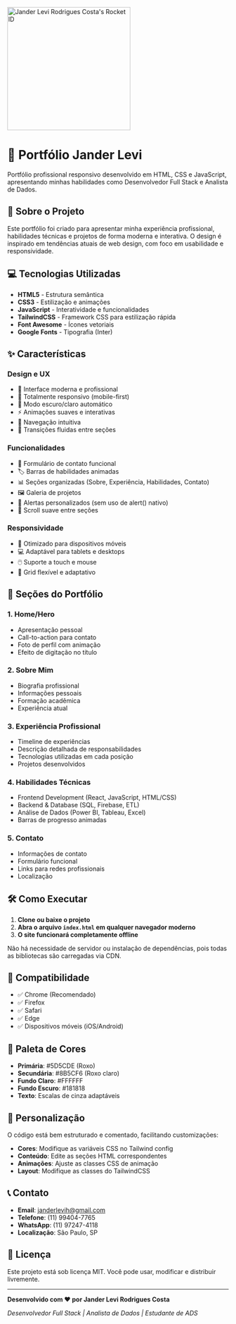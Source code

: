 <a href="https://app.rocketseat.com.br/me/jander-levi"><img src="https://app.rocketseat.com.br/api/rocketid/share?slug=jander-levi&type=card" width="280" alt="Jander Levi Rodrigues Costa's Rocket ID"/></a>


# 🌟 Portfólio Jander Levi

Portfólio profissional responsivo desenvolvido em HTML, CSS e JavaScript, apresentando minhas habilidades como Desenvolvedor Full Stack e Analista de Dados.

## 🚀 Sobre o Projeto

Este portfólio foi criado para apresentar minha experiência profissional, habilidades técnicas e projetos de forma moderna e interativa. O design é inspirado em tendências atuais de web design, com foco em usabilidade e responsividade.

## 💻 Tecnologias Utilizadas

- **HTML5** - Estrutura semântica
- **CSS3** - Estilização e animações
- **JavaScript** - Interatividade e funcionalidades
- **TailwindCSS** - Framework CSS para estilização rápida
- **Font Awesome** - Ícones vetoriais
- **Google Fonts** - Tipografia (Inter)

## ✨ Características

### Design e UX
- 🎨 Interface moderna e profissional
- 📱 Totalmente responsivo (mobile-first)
- 🌙 Modo escuro/claro automático
- ⚡ Animações suaves e interativas
- 🎯 Navegação intuitiva
- 🔄 Transições fluidas entre seções

### Funcionalidades
- 📧 Formulário de contato funcional
- 🏷️ Barras de habilidades animadas
- 📊 Seções organizadas (Sobre, Experiência, Habilidades, Contato)
- 🖼️ Galeria de projetos
- 💬 Alertas personalizados (sem uso de alert() nativo)
- 🔄 Scroll suave entre seções

### Responsividade
- 📱 Otimizado para dispositivos móveis
- 💻 Adaptável para tablets e desktops
- 🖱️ Suporte a touch e mouse
- 📐 Grid flexível e adaptativo

## 🎯 Seções do Portfólio

### 1. **Home/Hero**
- Apresentação pessoal
- Call-to-action para contato
- Foto de perfil com animação
- Efeito de digitação no título

### 2. **Sobre Mim**
- Biografia profissional
- Informações pessoais
- Formação acadêmica
- Experiência atual

### 3. **Experiência Profissional**
- Timeline de experiências
- Descrição detalhada de responsabilidades
- Tecnologias utilizadas em cada posição
- Projetos desenvolvidos

### 4. **Habilidades Técnicas**
- Frontend Development (React, JavaScript, HTML/CSS)
- Backend & Database (SQL, Firebase, ETL)
- Análise de Dados (Power BI, Tableau, Excel)
- Barras de progresso animadas

### 5. **Contato**
- Informações de contato
- Formulário funcional
- Links para redes profissionais
- Localização

## 🛠️ Como Executar

1. **Clone ou baixe o projeto**
2. **Abra o arquivo `index.html` em qualquer navegador moderno**
3. **O site funcionará completamente offline**

Não há necessidade de servidor ou instalação de dependências, pois todas as bibliotecas são carregadas via CDN.

## 📱 Compatibilidade

- ✅ Chrome (Recomendado)
- ✅ Firefox
- ✅ Safari
- ✅ Edge
- ✅ Dispositivos móveis (iOS/Android)

## 🎨 Paleta de Cores

- **Primária**: #5D5CDE (Roxo)
- **Secundária**: #8B5CF6 (Roxo claro)
- **Fundo Claro**: #FFFFFF
- **Fundo Escuro**: #181818
- **Texto**: Escalas de cinza adaptáveis

## 🔧 Personalização

O código está bem estruturado e comentado, facilitando customizações:

- **Cores**: Modifique as variáveis CSS no Tailwind config
- **Conteúdo**: Edite as seções HTML correspondentes
- **Animações**: Ajuste as classes CSS de animação
- **Layout**: Modifique as classes do TailwindCSS

## 📞 Contato

- **Email**: janderlevih@gmail.com
- **Telefone**: (11) 99404-7765
- **WhatsApp**: (11) 97247-4118
- **Localização**: São Paulo, SP

## 📄 Licença

Este projeto está sob licença MIT. Você pode usar, modificar e distribuir livremente.

---

**Desenvolvido com ❤️ por Jander Levi Rodrigues Costa**

*Desenvolvedor Full Stack | Analista de Dados | Estudante de ADS*
